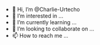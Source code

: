 - 👋 Hi, I’m @Charlie-Urtecho
- 👀 I’m interested in ...
- 🌱 I’m currently learning ...
- 💞️ I’m looking to collaborate on ...
- 📫 How to reach me ...

<!---
Charlie-Urtecho/Charlie-Urtecho is a ✨ special ✨ repository because its `README.md` (this file) appears on your GitHub profile.
You can click the Preview link to take a look at your changes.
--->
